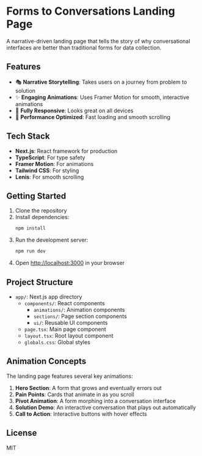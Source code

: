 # Forms to Conversations Landing Page

A narrative-driven landing page that tells the story of why conversational interfaces are better than traditional forms for data collection.

## Features

- 🎭 **Narrative Storytelling**: Takes users on a journey from problem to solution
- ✨ **Engaging Animations**: Uses Framer Motion for smooth, interactive animations
- 📱 **Fully Responsive**: Looks great on all devices
- 🚀 **Performance Optimized**: Fast loading and smooth scrolling

## Tech Stack

- **Next.js**: React framework for production
- **TypeScript**: For type safety
- **Framer Motion**: For animations
- **Tailwind CSS**: For styling
- **Lenis**: For smooth scrolling

## Getting Started

1. Clone the repository
2. Install dependencies:
   ```bash
   npm install
   ```
3. Run the development server:
   ```bash
   npm run dev
   ```
4. Open [http://localhost:3000](http://localhost:3000) in your browser

## Project Structure

- `app/`: Next.js app directory
  - `components/`: React components
    - `animations/`: Animation components
    - `sections/`: Page section components
    - `ui/`: Reusable UI components
  - `page.tsx`: Main page component
  - `layout.tsx`: Root layout component
  - `globals.css`: Global styles

## Animation Concepts

The landing page features several key animations:

1. **Hero Section**: A form that grows and eventually errors out
2. **Pain Points**: Cards that animate in as you scroll
3. **Pivot Animation**: A form morphing into a conversation interface
4. **Solution Demo**: An interactive conversation that plays out automatically
5. **Call to Action**: Interactive buttons with hover effects

## License

MIT 